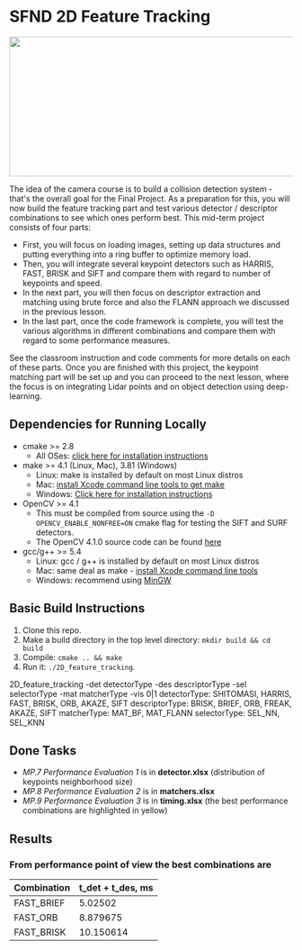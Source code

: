 # SFND 2D Feature Tracking

<img src="images/keypoints.png" width="820" height="248" />

The idea of the camera course is to build a collision detection system - that's the overall goal for the Final Project. As a preparation for this, you will now build the feature tracking part and test various detector / descriptor combinations to see which ones perform best. This mid-term project consists of four parts:

* First, you will focus on loading images, setting up data structures and putting everything into a ring buffer to optimize memory load. 
* Then, you will integrate several keypoint detectors such as HARRIS, FAST, BRISK and SIFT and compare them with regard to number of keypoints and speed. 
* In the next part, you will then focus on descriptor extraction and matching using brute force and also the FLANN approach we discussed in the previous lesson. 
* In the last part, once the code framework is complete, you will test the various algorithms in different combinations and compare them with regard to some performance measures. 

See the classroom instruction and code comments for more details on each of these parts. Once you are finished with this project, the keypoint matching part will be set up and you can proceed to the next lesson, where the focus is on integrating Lidar points and on object detection using deep-learning. 

## Dependencies for Running Locally
* cmake >= 2.8
  * All OSes: [click here for installation instructions](https://cmake.org/install/)
* make >= 4.1 (Linux, Mac), 3.81 (Windows)
  * Linux: make is installed by default on most Linux distros
  * Mac: [install Xcode command line tools to get make](https://developer.apple.com/xcode/features/)
  * Windows: [Click here for installation instructions](http://gnuwin32.sourceforge.net/packages/make.htm)
* OpenCV >= 4.1
  * This must be compiled from source using the `-D OPENCV_ENABLE_NONFREE=ON` cmake flag for testing the SIFT and SURF detectors.
  * The OpenCV 4.1.0 source code can be found [here](https://github.com/opencv/opencv/tree/4.1.0)
* gcc/g++ >= 5.4
  * Linux: gcc / g++ is installed by default on most Linux distros
  * Mac: same deal as make - [install Xcode command line tools](https://developer.apple.com/xcode/features/)
  * Windows: recommend using [MinGW](http://www.mingw.org/)

## Basic Build Instructions

1. Clone this repo.
2. Make a build directory in the top level directory: `mkdir build && cd build`
3. Compile: `cmake .. && make`
4. Run it: `./2D_feature_tracking`.

2D_feature_tracking -det detectorType -des descriptorType -sel selectorType -mat matcherType -vis 0|1
detectorType: SHITOMASI, HARRIS, FAST, BRISK, ORB, AKAZE, SIFT
descriptorType: BRISK, BRIEF, ORB, FREAK, AKAZE, SIFT
matcherType: MAT_BF, MAT_FLANN
selectorType: SEL_NN, SEL_KNN


## Done Tasks
* _MP.7 Performance Evaluation 1_ is in **detector.xlsx** (distribution of keypoints neighborhood size)
* _MP.8 Performance Evaluation 2_ is in **matchers.xlsx**
* _MP.9 Performance Evaluation 3_ is in **timing.xlsx** (the best performance combinations are highlighted in yellow)

 ## Results
### From performance point of view the best combinations are
|Combination|t_det + t_des, ms|
|---|---|
|FAST_BRIEF|5.02502|
|FAST_ORB|8.879675|
|FAST_BRISK|10.150614|

